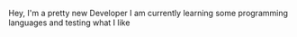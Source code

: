 Hey, I'm a pretty new Developer
I am currently learning some programming languages and testing what I like
